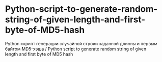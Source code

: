 # Python-script-to-generate-random-string-of-given-length-and-first-byte-of-MD5-hash
Python скрипт генерации случайной строки заданной длинны и первым байтом MD5-хэша / Python script to generate random string of given length and first byte of MD5 hash

